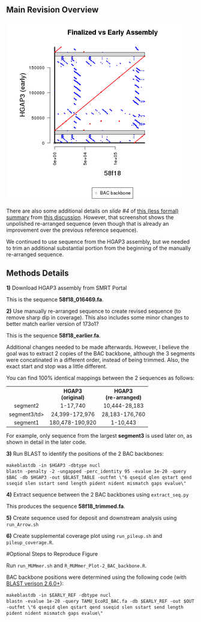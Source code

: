 ## Main Revision Overview

![Assembly Revision Dot Plot](58f18_revision_Rplot.png "Assembly Revision Dot Plot")

There are also some additional details on *slide #4* of [this (less formal) summary](https://github.com/marbl/canu/files/5532554/Summary.-.Round56k.pdf) from [this discussion](https://github.com/marbl/canu/issues/1841).  However, that screenshot shows the unpolished re-arranged sequence (even though that is already an improvement over the previous reference sequence).

We continued to use sequence from the HGAP3 assembly, but we needed to trim an additional substantial portion from the beginning of the manually re-arranged sequence.
## Methods Details

**1)** Download HGAP3 assembly from SMRT Portal

This is the sequence **58f18_016469.fa**.

**2)** Use manually re-arranged sequence to create revised sequence (to remove sharp dip in coverage).  This also includes some minor changes to better match earlier version of 173o1?

This is the sequence **58f18_earlier.fa**.

Additional changes needed to be made afterwards.  However, I believe the goal was to extract 2 copies of the BAC backbone, although the 3 segments were concatinated in a different order, instead of being trimmed.  Also, the exact start and stop was a little different.

You can find 100% identical mappings between the 2 sequences as follows:

<table>
  <tbody>
    <tr>
      <th align="center"></th>
      <th align="center">HGAP3</br>(original)</th>
	  <th align="center">HGAP3</br>(re-arranged)</th>
    </tr>
    <tr>
      <td align="center">segment2</td>
	  <td align="center">1-17,740</td>
	  <td align="center">10,444-28,183</td>
    </tr>
    <tr>
      <td align="center">segment3/td>
	  <td align="center">24,399-172,976</td>
	  <td align="center">28,183-176,760</td>
    </tr>
    <tr>
      <td align="center">segment1</td>
	  <td align="center">180,478-190,920</td>
	  <td align="center">1-10,443</td>
    </tr>
</tbody>
</table>

For example, only sequence from the largest **segment3** is used later on, as shown in detail in the later code.

**3)** Run BLAST to identify the positions of the 2 BAC backbones:

```
makeblastdb -in $HGAP3 -dbtype nucl
blastn -penalty -2 -ungapped -perc_identity 95 -evalue 1e-20 -query $BAC -db $HGAP3 -out $BLAST_TABLE -outfmt \"6 qseqid qlen qstart qend sseqid slen sstart send length pident nident mismatch gaps evalue\"
```

**4)** Extract sequence between the 2 BAC backbones using `extract_seq.py`

This produces the sequence **58f18_trimmed.fa**.

**5)** Create sequence used for deposit and downstream analysis using `run_Arrow.sh`

**6)** Create supplemental coverage plot using `run_pileup.sh` and `pileup_coverage.R`.

#Optional Steps to Reproduce Figure

Run `run_MUMmer.sh` and `R_MUMmer_Plot-2_BAC_backbone.R`.

BAC backbone positions were determined using the following code (with [BLAST verison 2.6.0+](https://ftp.ncbi.nlm.nih.gov/blast/executables/blast+/2.6.0/)):

```
makeblastdb -in $EARLY_REF -dbtype nucl
blastn -evalue 1e-20 -query TAMU_EcoRI_BAC.fa -db $EARLY_REF -out $OUT -outfmt \"6 qseqid qlen qstart qend sseqid slen sstart send length pident nident mismatch gaps evalue\"
```